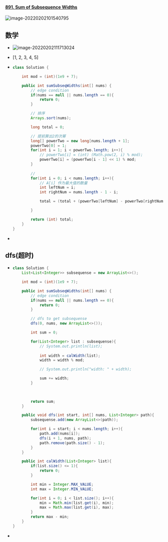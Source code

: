 #### [891. Sum of Subsequence Widths](https://leetcode-cn.com/problems/sum-of-subsequence-widths/)

![image-20220202101540795](https://raw.githubusercontent.com/TWDH/Leetcode-From-Zero/pictures/img/image-20220202101540795.png)

## 数学

- ![image-20220202111713024](https://raw.githubusercontent.com/TWDH/Leetcode-From-Zero/pictures/img/image-20220202111713024.png)

- [1, 2, 3, 4, 5]

- ```java
  class Solution {
  
      int mod = (int)(1e9 + 7);
  
      public int sumSubseqWidths(int[] nums) {
          // edge condition
          if(nums == null || nums.length == 0){
              return 0;
          }
  
          // 排序
          Arrays.sort(nums);
  
          long total = 0;
  
          // 提前算出2的次幂
          long[] powerTwo = new long[nums.length + 1];
          powerTwo[0] = 1;
          for(int i = 1; i < powerTwo.length; i++){
              // powerTwo[i] = (int) (Math.pow(2, i) % mod);
              powerTwo[i] = (powerTwo[i - 1] << 1) % mod;
          }
          
          // 
          for(int i = 0; i < nums.length; i++){
              // A[i] 作为最大值的数量
              int leftNum = i;
              int rightNum = nums.length - 1 - i;
  
              total = (total + (powerTwo[leftNum] - powerTwo[rightNum]) * nums[i]) % mod;
  
          }
  
          return (int) total;
      }
  }
  ```

- 

## dfs(超时)

- ```java
  class Solution {
      List<List<Integer>> subsequense = new ArrayList<>();
  
      int mod = (int)(1e9 + 7);
  
      public int sumSubseqWidths(int[] nums) {
          // edge condition
          if(nums == null || nums.length == 0){
              return 0;
          }
  
          // dfs to get subsequense
          dfs(0, nums, new ArrayList<>());
  
          int sum = 0;
  
          for(List<Integer> list : subsequense){
              // System.out.println(list);
              
              int width = calWidth(list);
              width = width % mod;
  
              // System.out.println("width: " + width);
  
              sum += width;
          }
  
          
          
          return sum;
      }
  
      public void dfs(int start, int[] nums, List<Integer> path){
          subsequense.add(new ArrayList<>(path));
  
          for(int i = start; i < nums.length; i++){
              path.add(nums[i]);
              dfs(i + 1, nums, path);
              path.remove(path.size() - 1);
          }
      }
  
      public int calWidth(List<Integer> list){
          if(list.size() <= 1){
              return 0;
          }
  
          int min = Integer.MAX_VALUE;
          int max = Integer.MIN_VALUE;
  
          for(int i = 0; i < list.size(); i++){
              min = Math.min(list.get(i), min);
              max = Math.max(list.get(i), max);
          }
          return max - min;
      }
  }
  ```

- 